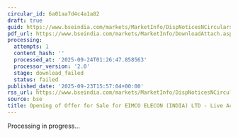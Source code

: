```yaml
---
circular_id: 6a01aa7d4c4a1a82
draft: true
guid: https://www.bseindia.com/markets/MarketInfo/DispNoticesNCirculars.aspx?Noticeid={1C4CB5C0-FAAC-4F34-B01D-13AD9B93915F}&noticeno=20250923-80&dt=09/23/2025&icount=80&totcount=84&flag=0
pdf_url: https://www.bseindia.com/markets/MarketInfo/DownloadAttach.aspx?id=20250923-80&attachedId=
processing:
  attempts: 1
  content_hash: ''
  processed_at: '2025-09-24T01:26:47.858563'
  processor_version: '2.0'
  stage: download_failed
  status: failed
published_date: '2025-09-23T15:57:04+00:00'
rss_url: https://www.bseindia.com/markets/MarketInfo/DispNoticesNCirculars.aspx?Noticeid={1C4CB5C0-FAAC-4F34-B01D-13AD9B93915F}&noticeno=20250923-80&dt=09/23/2025&icount=80&totcount=84&flag=0
source: bse
title: Opening of Offer for Sale for EIMCO ELECON (INDIA) LTD - Live Activities Schedule
---
```


Processing in progress...
